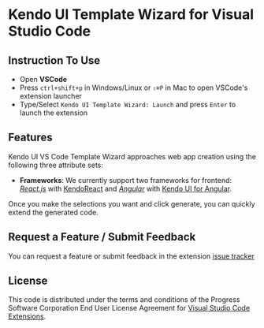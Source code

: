 # Kendo UI Template Wizard for Visual Studio Code

## Instruction To Use

- Open **VSCode**
- Press `ctrl+shift+p` in Windows/Linux or `⇧⌘P` in Mac to open VSCode's extension launcher
- Type/Select `Kendo UI Template Wizard: Launch` and press `Enter` to launch the extension

## Features

Kendo UI VS Code Template Wizard approaches web app creation using the following three attribute sets:

- **Frameworks**: We currently support two frameworks for frontend: _[React.js](https://reactjs.org/)_ with [KendoReact](https://www.telerik.com/kendo-react-ui/) and _[Angular](https://angular.io/)_ with [Kendo UI for Angular](https://www.telerik.com/kendo-angular-ui).

Once you make the selections you want and click generate, you can quickly extend the generated code.

## Request a Feature / Submit Feedback

You can request a feature or submit feedback in the extension [issue tracker](https://github.com/telerik/kendo-vscode-extensions/issues)

## License

This code is distributed under the terms and conditions of the Progress Software Corporation End User License Agreement for [Visual Studio Code Extensions](https://github.com/telerik/kendo-vscode-extensions/tree/master/src/extension/LICENSE.md).

